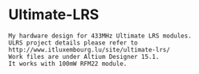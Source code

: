 # Ultimate-LRS
    My hardware design for 433MHz Ultimate LRS modules.
    ULRS project details please refer to http://www.itluxembourg.lu/site/ultimate-lrs/
    Work files are under Altium Designer 15.1. 
    It works with 100mW RFM22 module.
